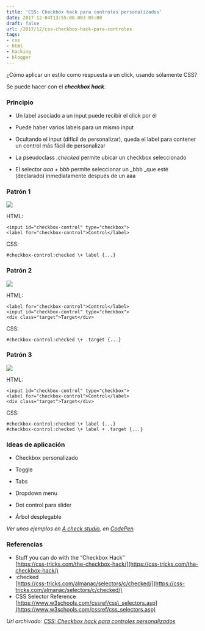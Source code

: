 ```yaml
---
title: 'CSS: Checkbox hack para controles personalizados'
date: 2017-12-04T13:55:00.003-05:00
draft: false
url: /2017/12/css-checkbox-hack-para-controles
tags: 
- css
- html
- hacking
- blogger
---
```


¿Cómo aplicar un estilo como respuesta a un click, usando sólamente CSS?  
  
Se puede hacer con el **_checkbox hack_**.  
  

### Principio

*   Un label asociado a un input puede recibir el click por él

*   Puede haber varios labels para un mismo input
*   Ocultando el input (difícil de personalizar), queda el label para contener un control más fácil de personalizar

*   La pseudoclass _:checked_ permite ubicar un checkbox seleccionado
*   El selector _aaa + bbb_ permite seleccionar un _bbb _que esté (declarado) inmediatamente después de un aaa

### Patrón 1

[![](https://3.bp.blogspot.com/-1Gscr40pDfs/WiWSdmH8IyI/AAAAAAAALCc/wDZCeY5tKOoLsX38vt26PkTPBrnbu59LACLcBGAs/s320/checkbox-hack-1.png)](https://3.bp.blogspot.com/-1Gscr40pDfs/WiWSdmH8IyI/AAAAAAAALCc/wDZCeY5tKOoLsX38vt26PkTPBrnbu59LACLcBGAs/s1600/checkbox-hack-1.png)

HTML:  
```
<input id="checkbox-control" type="checkbox">  
<label for="checkbox-control">Control</label>  

```  
CSS:  
```
#checkbox-control:checked \+ label {...}  

```

### Patrón 2

[![](https://1.bp.blogspot.com/-hPSUeMr2WFM/WiWMt7-8ndI/AAAAAAAALCM/lFX-v5fXxGwlLiq_4OG9aS5r3I1xWQaAQCLcBGAs/s320/checkbox-hack.png)](https://1.bp.blogspot.com/-hPSUeMr2WFM/WiWMt7-8ndI/AAAAAAAALCM/lFX-v5fXxGwlLiq_4OG9aS5r3I1xWQaAQCLcBGAs/s1600/checkbox-hack.png)

HTML:  
```
<label for="checkbox-control">Control</label>  
<input id="checkbox-control" type="checkbox">  
<div class="target">Target</div>  

```  
CSS:  
```
#checkbox-control:checked \+ .target {...} 
```

### Patrón 3

[![](https://2.bp.blogspot.com/-qCdTTUl_qKU/WiWSmvSD1zI/AAAAAAAALCg/sxRtmHl5eSwVuhr0AnkBUccjd--961jcACLcBGAs/s400/checkbox-hack-3.png)](https://2.bp.blogspot.com/-qCdTTUl_qKU/WiWSmvSD1zI/AAAAAAAALCg/sxRtmHl5eSwVuhr0AnkBUccjd--961jcACLcBGAs/s1600/checkbox-hack-3.png)

HTML:  
```
<input id="checkbox-control" type="checkbox">  
<label for="checkbox-control">Control</label>  
<div class="target">Target</div>  

```  
CSS:  
```
#checkbox-control:checked \+ label {...}  
#checkbox-control:checked \+ label + .target {...}  

```

### Ideas de aplicación

*   Checkbox personalizado

*   Toggle

*   Tabs
*   Dropdown menu
*   Dot control para slider
*   Árbol desplegable

_Ver unos ejemplos en [A check studio](https://codepen.io/akobashikawa/pen/WXmdGp/), en [CodePen](https://codepen.io/)_

  

### Referencias

*   Stuff you can do with the “Checkbox Hack”  
    [https://css-tricks.com/the-checkbox-hack/](https://css-tricks.com/the-checkbox-hack/)
*   :checked  
    [https://css-tricks.com/almanac/selectors/c/checked/](https://css-tricks.com/almanac/selectors/c/checked/)
*   CSS Selector Reference  
    [https://www.w3schools.com/cssref/css\_selectors.asp](https://www.w3schools.com/cssref/css_selectors.asp)

_*Url archivado: [CSS: Checkbox hack para controles personalizados](https://akcdev.blogspot.com/2017/12/css-checkbox-hack-para-controles.html)*_

